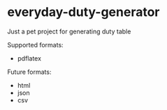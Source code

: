 # everyday-duty-generator
Just a pet project for generating duty table

Supported formats:

+ pdflatex

Future formats:

+ html
+ json
+ csv